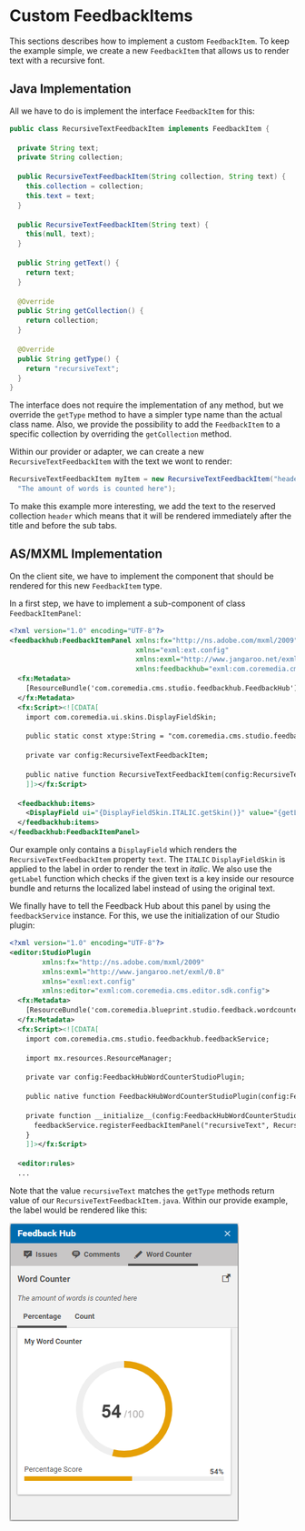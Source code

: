 # Custom FeedbackItems

This sections describes how to implement a custom `FeedbackItem`.
To keep the example simple, we create a new `FeedbackItem` that allows us 
to render text with a recursive font.

## Java Implementation

All we have to do is implement the interface `FeedbackItem` for this:

```java
public class RecursiveTextFeedbackItem implements FeedbackItem {

  private String text;
  private String collection;

  public RecursiveTextFeedbackItem(String collection, String text) {
    this.collection = collection;
    this.text = text;
  }
  
  public RecursiveTextFeedbackItem(String text) {
    this(null, text);
  }

  public String getText() {
    return text;
  }

  @Override
  public String getCollection() {
    return collection;
  }

  @Override
  public String getType() {
    return "recursiveText";
  }
}
```

The interface does not require the implementation of any method, but we
override the `getType` method to have a simpler type name than the actual class name.
Also, we provide the possibility to add the `FeedbackItem` to a specific collection
by overriding the `getCollection` method.

Within our provider or adapter, we can create a new `RecursiveTextFeedbackItem` 
with the text we wont to render:

```java
RecursiveTextFeedbackItem myItem = new RecursiveTextFeedbackItem("header", 
  "The amount of words is counted here");
```

To make this example more interesting, we add the text to the reserved collection `header` 
which means that it will be rendered immediately after the title and before the sub tabs.

## AS/MXML Implementation

On the client site, we have to implement the component that should be rendered
for this new `FeedbackItem` type.

In a first step, we have to implement a sub-component of class `FeedbackItemPanel`:

```xml
<?xml version="1.0" encoding="UTF-8"?>
<feedbackhub:FeedbackItemPanel xmlns:fx="http://ns.adobe.com/mxml/2009"
                               xmlns="exml:ext.config"
                               xmlns:exml="http://www.jangaroo.net/exml/0.8"
                               xmlns:feedbackhub="exml:com.coremedia.cms.studio.feedbackhub.config">
  <fx:Metadata>
    [ResourceBundle('com.coremedia.cms.studio.feedbackhub.FeedbackHub')]
  </fx:Metadata>
  <fx:Script><![CDATA[
    import com.coremedia.ui.skins.DisplayFieldSkin;

    public static const xtype:String = "com.coremedia.cms.studio.feedbackhub.config.recursiveTextFeedbackItem";

    private var config:RecursiveTextFeedbackItem;

    public native function RecursiveTextFeedbackItem(config:RecursiveTextFeedbackItem = null);
    ]]></fx:Script>

  <feedbackhub:items>
    <DisplayField ui="{DisplayFieldSkin.ITALIC.getSkin()}" value="{getLabel(config.feedbackItem['text'])}" />
  </feedbackhub:items>
</feedbackhub:FeedbackItemPanel>
```

Our example only contains a `DisplayField` which renders the `RecursiveTextFeedbackItem` property `text`.
The `ITALIC` `DisplayFieldSkin` is applied to the label in order to render the text in _italic_.
We also use the `getLabel` function which checks if the given text is a key inside our resource bundle
and returns the localized label instead of using the original text.

We finally have to tell the Feedback Hub about this panel by using the `feedbackService` instance.
For this, we use the initialization of our Studio plugin:

```xml
<?xml version="1.0" encoding="UTF-8"?>
<editor:StudioPlugin
        xmlns:fx="http://ns.adobe.com/mxml/2009"
        xmlns:exml="http://www.jangaroo.net/exml/0.8"
        xmlns="exml:ext.config"
        xmlns:editor="exml:com.coremedia.cms.editor.sdk.config">
  <fx:Metadata>
    [ResourceBundle('com.coremedia.blueprint.studio.feedback.wordcounter.FeedbackHubWordCounterStudioPlugin')]
  </fx:Metadata>
  <fx:Script><![CDATA[
    import com.coremedia.cms.studio.feedbackhub.feedbackService;

    import mx.resources.ResourceManager;

    private var config:FeedbackHubWordCounterStudioPlugin;

    public native function FeedbackHubWordCounterStudioPlugin(config:FeedbackHubWordCounterStudioPlugin = null);

    private function __initialize__(config:FeedbackHubWordCounterStudioPlugin):void {
      feedbackService.registerFeedbackItemPanel("recursiveText", RecursiveTextFeedbackItem({}));
    }
    ]]></fx:Script>

  <editor:rules>
  ...
```

Note that the value `recursiveText` matches the `getType` methods return value of
our `RecursiveTextFeedbackItem.java`. Within our provide example, the label 
would be rendered like this:


![Custom FeedbackItem](images/custom_feedbackitem.png "Custom FeedbackItem")
